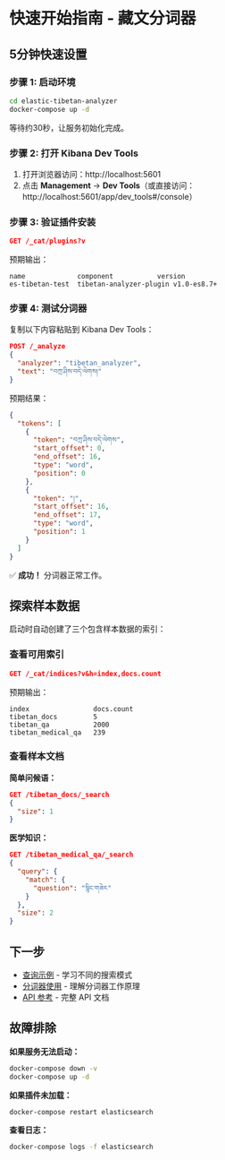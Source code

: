 # 快速开始指南 - 藏文分词器

## 5分钟快速设置

### 步骤 1: 启动环境

```bash
cd elastic-tibetan-analyzer
docker-compose up -d
```

等待约30秒，让服务初始化完成。

### 步骤 2: 打开 Kibana Dev Tools

1. 打开浏览器访问：http://localhost:5601
2. 点击 **Management** → **Dev Tools**（或直接访问：http://localhost:5601/app/dev_tools#/console）

### 步骤 3: 验证插件安装

```json
GET /_cat/plugins?v
```

预期输出：
```
name             component           version
es-tibetan-test  tibetan-analyzer-plugin v1.0-es8.7+
```

### 步骤 4: 测试分词器

复制以下内容粘贴到 Kibana Dev Tools：

```json
POST /_analyze
{
  "analyzer": "tibetan_analyzer",
  "text": "བཀྲ་ཤིས་བདེ་ལེགས།"
}
```

预期结果：
```json
{
  "tokens": [
    {
      "token": "བཀྲ་ཤིས་བདེ་ལེགས",
      "start_offset": 0,
      "end_offset": 16,
      "type": "word",
      "position": 0
    },
    {
      "token": "།",
      "start_offset": 16,
      "end_offset": 17,
      "type": "word",
      "position": 1
    }
  ]
}
```

✅ **成功！** 分词器正常工作。

## 探索样本数据

启动时自动创建了三个包含样本数据的索引：

### 查看可用索引

```json
GET /_cat/indices?v&h=index,docs.count
```

预期输出：
```
index                docs.count
tibetan_docs         5
tibetan_qa           2000
tibetan_medical_qa   239
```

### 查看样本文档

**简单问候语：**
```json
GET /tibetan_docs/_search
{
  "size": 1
}
```

**医学知识：**
```json
GET /tibetan_medical_qa/_search
{
  "query": {
    "match": {
      "question": "སྙིང་གཟེར"
    }
  },
  "size": 2
}
```

## 下一步

- [查询示例](./query-examples_zh.md) - 学习不同的搜索模式
- [分词器使用](./analyzer-usage_zh.md) - 理解分词器工作原理
- [API 参考](./api-reference_zh.md) - 完整 API 文档

## 故障排除

**如果服务无法启动：**
```bash
docker-compose down -v
docker-compose up -d
```

**如果插件未加载：**
```bash
docker-compose restart elasticsearch
```

**查看日志：**
```bash
docker-compose logs -f elasticsearch
```


